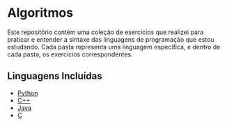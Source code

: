 # Algoritmos
Este repositório contém uma coleção de exercícios que realizei para praticar e entender a sintaxe das linguagens de programação que estou estudando. Cada pasta representa uma linguagem específica, e dentro de cada pasta, os exercícios correspondentes.

## Linguagens Incluídas

- [Python](./Python)
- [C++](./C++)
- [Java](./Java)
- [C](./C)

